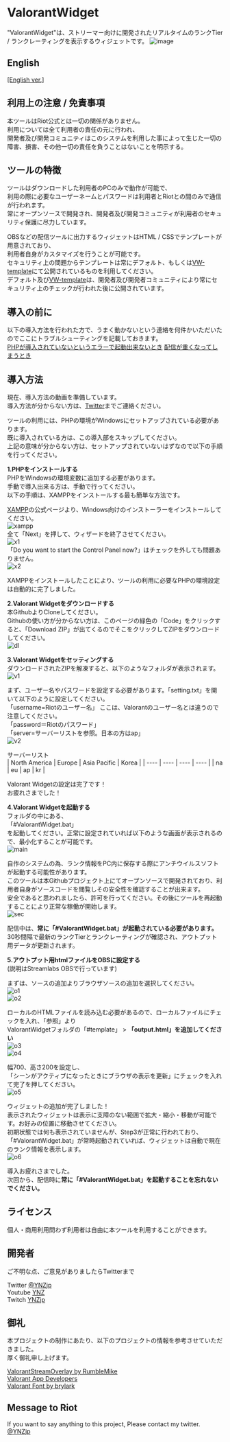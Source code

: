 ValorantWidget
====
"ValorantWidget"は、ストリーマー向けに開発されたリアルタイムのランクTier / ランクレーティングを表示するウィジェットです。
![image](https://user-images.githubusercontent.com/25396805/130334416-94e153ce-b180-4772-991f-09e3033582aa.PNG)  

## English
[\[English ver.\]](README.md)

## 利用上の注意 / 免責事項
本ツールはRiot公式とは一切の関係がありません。  
利用については全て利用者の責任の元に行われ、  
開発者及び開発コミュニティはこのシステムを利用した事によって生じた一切の障害、損害、その他一切の責任を負うことはないことを明示する。  

## ツールの特徴
ツールはダウンロードした利用者のPCのみで動作が可能で、  
利用の際に必要なユーザーネームとパスワードは利用者とRiotとの間のみで通信が行われます。  
常にオープンソースで開発され、開発者及び開発コミュニティが利用者のセキュリティ保護に尽力しています。  

OBSなどの配信ツールに出力するウィジェットはHTML / CSSでテンプレートが用意されており、  
利用者自身がカスタマイズを行うことが可能です。  
セキュリティ上の問題からテンプレートは常にデフォルト、もしくは[VW-template](https://github.com/nolldayo/VW-template)にて公開されているものを利用してください。  
デフォルト及び[VW-template](https://github.com/nolldayo/VW-template)は、開発者及び開発者コミュニティにより常にセキュリティ上のチェックが行われた後に公開されています。  

## 導入の前に
以下の導入方法を行われた方で、うまく動かないという連絡を何件かいただいたのでここにトラブルシューティングを記載しておきます。  
[PHPが導入されていないというエラーで起動出来ないとき](https://twitter.com/YNZjp/status/1429287659424215041)
[配信が重くなってしまうとき](https://twitter.com/YNZjp/status/1429459261763907585)

## 導入方法
現在、導入方法の動画を準備しています。  
導入方法が分からない方は、[Twitter](https://twitter.com/YNZjp)までご連絡ください。  

ツールの利用には、PHPの環境がWindowsにセットアップされている必要があります。  
既に導入されている方は、この導入部をスキップしてください。  
上記の意味が分からない方は、セットアップされていないはずなので以下の手順を行ってください。  

**1.PHPをインストールする**  
PHPをWindowsの環境変数に追加する必要があります。  
手動で導入出来る方は、手動で行ってください。  
以下の手順は、XAMPPをインストールする最も簡単な方法です。  

[XAMPP](https://www.apachefriends.org/jp/index.html)の公式ページより、Windows向けのインストーラーをインストールしてください。  
![xampp](https://user-images.githubusercontent.com/25396805/130334532-b034c8c5-daa2-4491-aa5a-b2dd8c4f13ec.PNG)  
全て「Next」を押して、ウィザードを終了させてください。  
![x1](https://user-images.githubusercontent.com/25396805/130334628-9fb6d6cd-0f4e-4306-8fe1-9b0344addfff.PNG)  
「Do you want to start the Control Panel now?」はチェックを外しても問題ありません。  
![x2](https://user-images.githubusercontent.com/25396805/130334643-c4626eff-19ad-490f-8314-c53785861bed.jpg)  

XAMPPをインストールしたことにより、ツールの利用に必要なPHPの環境設定は自動的に完了しました。  

**2.Valorant Widgetをダウンロードする**  
本GithubよりCloneしてください。  
Githubの使い方が分からない方は、このページの緑色の「Code」をクリックすると、「Download ZIP」が出てくるのでそこをクリックしてZIPをダウンロードしてください。  
![dl](https://user-images.githubusercontent.com/25396805/130334720-2bf1e35b-ad70-4e83-821a-acfd0d65c2f6.PNG)  

**3.Valorant Widgetをセッティングする**  
ダウンロードされたZIPを解凍すると、以下のようなフォルダが表示されます。  
![v1](https://user-images.githubusercontent.com/25396805/130334759-6bbce760-9d8e-45a0-b4af-c9bb0bb01864.PNG)  

まず、ユーザー名やパスワードを設定する必要があります。「setting.txt」を開いて以下のように設定してください。  
「username=Riotのユーザー名」 ここは、Valorantのユーザー名とは違うので注意してください。  
「password＝Riotのパスワード」  
「server=サーバーリストを参照。日本の方はap」  
![v2](https://user-images.githubusercontent.com/25396805/130334797-d63702b1-b695-4eff-a50a-8dd3db99a688.PNG)  

サーバーリスト  
|  North America  |  Europe  |  Asia Pacific  |  Korea  |
| ---- | ---- | ---- | ---- |
|  na  |  eu  |  ap  |  kr  |

Valorant Widgetの設定は完了です！  
お疲れさまでした！  

**4.Valorant Widgetを起動する**  
フォルダの中にある、  
「#ValorantWidget.bat」  
を起動してください。正常に設定されていれば以下のような画面が表示されるので、最小化することが可能です。  
![main](https://user-images.githubusercontent.com/25396805/130334923-228fbe94-3884-4b97-8613-4ec1f0978db7.PNG)  

自作のシステムの為、ランク情報をPC内に保存する際にアンチウイルスソフトが起動する可能性があります。  
このツールは本Githubプロジェクト上にてオープンソースで開発されており、利用者自身がソースコードを閲覧しその安全性を確認することが出来ます。  
安全であると思われましたら、許可を行ってください。その後にツールを再起動することにより正常な稼働が開始します。  
![sec](https://user-images.githubusercontent.com/25396805/130334967-73e75a5b-9a14-45c5-8318-80d3daa47e6c.PNG)  

配信中は、**常に「#ValorantWidget.bat」が起動されている必要があります。**  
30秒間隔で最新のランクTierとランクレーティングが確認され、アウトプット用データが更新されます。  

**5.アウトプット用htmlファイルをOBSに設定する**  
(説明はStreamlabs OBSで行っています)  

まずは、ソースの追加よりブラウザソースの追加を選択してください。  
![o1](https://user-images.githubusercontent.com/25396805/130335170-a2c344c7-4628-47c9-8cd4-4da47f43eccc.PNG)  
![o2](https://user-images.githubusercontent.com/25396805/130335177-33fe55d4-6492-4050-aaf7-ce5cd273ded7.PNG)  

ローカルのHTMLファイルを読み込む必要があるので、ローカルファイルにチェックを入れ、「参照」より  
ValorantWidgetフォルダの「#template」 > **「output.html」を追加してください**  
![o3](https://user-images.githubusercontent.com/25396805/130335180-8afcc20b-1585-456a-b995-02e68f3fe2d4.PNG)  
![o4](https://user-images.githubusercontent.com/25396805/130335220-812b8b8f-186e-47c7-b111-28c6c1a2616f.PNG)  

幅700、高さ200を設定し、  
「シーンがアクティブになったときにブラウザの表示を更新」にチェックを入れて完了を押してください。  
![o5](https://user-images.githubusercontent.com/25396805/130335224-75ebda04-2a38-4579-a06f-5108975c008d.PNG)  

ウィジェットの追加が完了しました！  
表示されたウィジェットは表示に支障のない範囲で拡大・縮小・移動が可能です。お好みの位置に移動させてください。  
初期状態では何も表示されていませんが、Step3が正常に行われており、「#ValorantWidget.bat」が常時起動されていれば、ウィジェットは自動で現在のランク情報を表示します。  
![o6](https://user-images.githubusercontent.com/25396805/130335265-2f3382f3-8ae2-4345-8f00-24a2838b8cbb.PNG)  


導入お疲れさまでした。  
次回から、配信時に**常に「#ValorantWidget.bat」を起動することを忘れないでください。**  

## ライセンス
個人・商用利用問わず利用者は自由に本ツールを利用することができます。  

## 開発者
ご不明な点、ご意見がありましたらTwitterまで  

Twitter [@YNZjp](https://twitter.com/YNZjp)  
Youtube [YNZ](https://www.youtube.com/channel/UCn9l51qQWN6ZZHF-7AK01Gw)  
Twitch [YNZjp](https://www.twitch.tv/ynzjp)  

## 御礼
本プロジェクトの制作にあたり、以下のプロジェクトの情報を参考させていただきました。  
厚く御礼申し上げます。  

[ValorantStreamOverlay by RumbleMike](https://github.com/RumbleMike/ValorantStreamOverlay)  
[Valorant App Developers](https://discord.gg/a9yzrw3KAm)  
[Valorant Font by brylark](https://www.reddit.com/r/VALORANT/comments/g0747t/valorant_font/)  

## Message to Riot
If you want to say anything to this project, Please contact my twitter.  
[@YNZjp](https://twitter.com/YNZjp)
